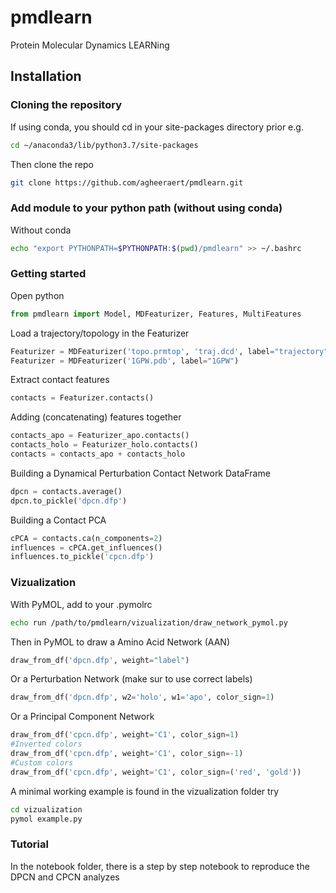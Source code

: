 # pmdlearn
Protein Molecular Dynamics LEARNing 

## Installation
### Cloning the repository
If using conda, you should cd in your site-packages directory prior e.g.
```bash 
cd ~/anaconda3/lib/python3.7/site-packages
```
Then  clone the repo
```bash
git clone https://github.com/agheeraert/pmdlearn.git
```
### Add module to your python path (without using conda)
Without conda
```bash
echo "export PYTHONPATH=$PYTHONPATH:$(pwd)/pmdlearn" >> ~/.bashrc
```
### Getting started
Open python
```python
from pmdlearn import Model, MDFeaturizer, Features, MultiFeatures
```
Load a trajectory/topology in the Featurizer
```python
Featurizer = MDFeaturizer('topo.prmtop', 'traj.dcd', label="trajectory")
Featurizer = MDFeaturizer('1GPW.pdb', label="1GPW")
```
Extract contact features
```python
contacts = Featurizer.contacts()
```
Adding (concatenating) features together
```python
contacts_apo = Featurizer_apo.contacts()
contacts_holo = Featurizer_holo.contacts()
contacts = contacts_apo + contacts_holo
```
Building a Dynamical Perturbation Contact Network DataFrame
```python
dpcn = contacts.average()
dpcn.to_pickle('dpcn.dfp')
```
Building a Contact PCA
```python
cPCA = contacts.ca(n_components=2)
influences = cPCA.get_influences()
influences.to_pickle('cpcn.dfp')
```
### Vizualization
With PyMOL, add to your .pymolrc
```bash
echo run /path/to/pmdlearn/vizualization/draw_network_pymol.py
```
Then in PyMOL to draw a Amino Acid Network (AAN)
```python
draw_from_df('dpcn.dfp', weight="label")
```
Or a Perturbation Network (make sur to use correct labels)
```python
draw_from_df('dpcn.dfp', w2='holo', w1='apo', color_sign=1)
```
Or a Principal Component Network
```python
draw_from_df('cpcn.dfp', weight='C1', color_sign=1)
#Inverted colors
draw_from_df('cpcn.dfp', weight='C1', color_sign=-1)
#Custom colors
draw_from_df('cpcn.dfp', weight='C1', color_sign=('red', 'gold'))
```
A minimal working example is found in the vizualization folder try
```bash
cd vizualization
pymol example.py
```

### Tutorial
In the notebook folder, there is a step by step notebook to reproduce the DPCN and CPCN analyzes


